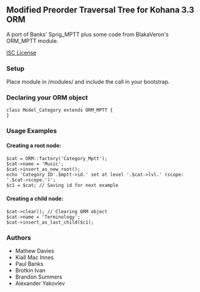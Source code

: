 ## Modified Preorder Traversal Tree for Kohana 3.3 ORM

A port of Banks' Sprig_MPTT plus some code from BIakaVeron's ORM_MPTT module.

[ISC License](http://www.opensource.org/licenses/isc-license.txt)

### Setup

Place module in /modules/ and include the call in your bootstrap.

### Declaring your ORM object

	class Model_Category extends ORM_MPTT {
	}


### Usage Examples

#### Creating a root node:

	$cat = ORM::factory('Category_Mptt');
	$cat->name = 'Music';
	$cat->insert_as_new_root();
	echo 'Category ID'.$mptt->id.' set at level '.$cat->lvl.' (scope: '.$cat->scope.')';
	$c1 = $cat; // Saving id for next example

#### Creating a child node:

	$cat->clear(); // Clearing ORM object
	$cat->name = 'Terminology';
	$cat->insert_as_last_child($c1);
 
### Authors 
 * Mathew Davies
 * Kiall Mac Innes
 * Paul Banks
 * Brotkin Ivan
 * Brandon Summers
 * Alexander Yakovlev

